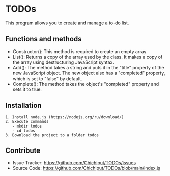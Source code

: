 TODOs
========

This program allows you to create and manage a to-do list.

Functions and methods
--------
- Constructor(): This method is required to create an empty array
- List(): Returns a copy of the array used by the class. It makes a copy of the array using destructuring JavaScript syntax.
- Add(): The method takes a string and puts it in the "title" property of the new JavaScript object. The new object also has a "completed" property, which is set to "false" by default.
- Complete(): The method takes the object's "completed" property and sets it to true.

Installation
------------

    1. Install node.js (https://nodejs.org/ru/download/)
    2. Execute commands
       - mkdir todos
       - cd todos
    3. Вownload the project to a folder todos

Contribute
----------

- Issue Tracker: https://github.com/Chichiput/TODOs/issues
- Source Code: https://github.com/Chichiput/TODOs/blob/main/index.js
